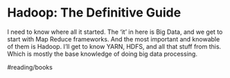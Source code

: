 # Hadoop: The Definitive Guide
I need to know where all it started. The ‘it’ in here is Big Data, and we get to start with Map Reduce frameworks. And the most important and knowable of them is Hadoop. I’ll get to know YARN, HDFS, and all that stuff from this. Which is mostly the base knowledge of doing big data processing. 

#reading/books